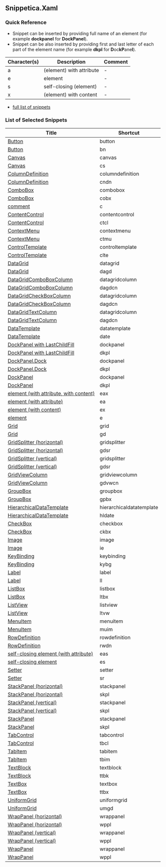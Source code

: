 ﻿## Snippetica.Xaml

### Quick Reference

* Snippet can be inserted by providing full name of an element (for example **dockpanel** for **DockPanel**).
* Snippet can be also inserted by providing first and last letter of each part of the element name (for example **dkpl** for **D**oc**kP**ane**l**).

Character\(s\) | Description | Comment
------------ | ----------- | -------
a|\(element\) with attribute|\-
e|element|\-
s|self\-closing \(element\)|\-
x|\(element\) with content|\-

* [full list of snippets](http://pihrt.net/Snippetica/Snippets?Language=Xaml)

### List of Selected Snippets

Title | Shortcut
----- | --------
[Button](_AutoGenerated/Button.snippet)|button
[Button](_AutoGenerated/Button_.snippet)|bn
[Canvas](_AutoGenerated/Canvas.snippet)|canvas
[Canvas](_AutoGenerated/Canvas_.snippet)|cs
[ColumnDefinition](_AutoGenerated/ColumnDefinition.snippet)|columndefinition
[ColumnDefinition](_AutoGenerated/ColumnDefinition_.snippet)|cndn
[ComboBox](_AutoGenerated/ComboBox.snippet)|combobox
[ComboBox](_AutoGenerated/ComboBox_.snippet)|cobx
[comment](_AutoGenerated/Comment.snippet)|c
[ContentControl](_AutoGenerated/ContentControl.snippet)|contentcontrol
[ContentControl](_AutoGenerated/ContentControl_.snippet)|ctcl
[ContextMenu](_AutoGenerated/ContextMenu.snippet)|contextmenu
[ContextMenu](_AutoGenerated/ContextMenu_.snippet)|ctmu
[ControlTemplate](_AutoGenerated/ControlTemplate.snippet)|controltemplate
[ControlTemplate](_AutoGenerated/ControlTemplate_.snippet)|clte
[DataGrid](_AutoGenerated/DataGrid.snippet)|datagrid
[DataGrid](_AutoGenerated/DataGrid_.snippet)|dagd
[DataGridComboBoxColumn](_AutoGenerated/DataGridComboBoxColumn.snippet)|datagridcolumn
[DataGridComboBoxColumn](_AutoGenerated/DataGridComboBoxColumn_.snippet)|dagdcn
[DataGridCheckBoxColumn](_AutoGenerated/DataGridCheckBoxColumn.snippet)|datagridcolumn
[DataGridCheckBoxColumn](_AutoGenerated/DataGridCheckBoxColumn_.snippet)|dagdcn
[DataGridTextColumn](_AutoGenerated/DataGridTextColumn.snippet)|datagridcolumn
[DataGridTextColumn](_AutoGenerated/DataGridTextColumn_.snippet)|dagdcn
[DataTemplate](_AutoGenerated/DataTemplate.snippet)|datatemplate
[DataTemplate](_AutoGenerated/DataTemplate_.snippet)|date
[DockPanel with LastChildFill](_AutoGenerated/DockPanelLastChildFill.snippet)|dockpanel
[DockPanel with LastChildFill](_AutoGenerated/DockPanelLastChildFill_.snippet)|dkpl
[DockPanel\.Dock](_AutoGenerated/DockPanelDock.snippet)|dockpanel
[DockPanel\.Dock](_AutoGenerated/DockPanelDock_.snippet)|dkpl
[DockPanel](_AutoGenerated/DockPanel.snippet)|dockpanel
[DockPanel](_AutoGenerated/DockPanel_.snippet)|dkpl
[element \(with attribute, with content\)](_AutoGenerated/ElementWithAttributeWithContent.snippet)|eax
[element \(with attribute\)](_AutoGenerated/ElementWithAttribute.snippet)|ea
[element \(with content\)](_AutoGenerated/ElementWithContent.snippet)|ex
[element](_AutoGenerated/Element.snippet)|e
[Grid](_AutoGenerated/Grid.snippet)|grid
[Grid](_AutoGenerated/Grid_.snippet)|gd
[GridSplitter \(horizontal\)](_AutoGenerated/GridSplitterHorizontal.snippet)|gridsplitter
[GridSplitter \(horizontal\)](_AutoGenerated/GridSplitterHorizontal_.snippet)|gdsr
[GridSplitter \(vertical\)](_AutoGenerated/GridSplitterVertical.snippet)|gridsplitter
[GridSplitter \(vertical\)](_AutoGenerated/GridSplitterVertical_.snippet)|gdsr
[GridViewColumn](_AutoGenerated/GridViewColumn.snippet)|gridviewcolumn
[GridViewColumn](_AutoGenerated/GridViewColumn_.snippet)|gdvwcn
[GroupBox](_AutoGenerated/GroupBox.snippet)|groupbox
[GroupBox](_AutoGenerated/GroupBox_.snippet)|gpbx
[HierarchicalDataTemplate](_AutoGenerated/HierarchicalDataTemplate.snippet)|hierarchicaldatatemplate
[HierarchicalDataTemplate](_AutoGenerated/HierarchicalDataTemplate_.snippet)|hldate
[CheckBox](_AutoGenerated/CheckBox.snippet)|checkbox
[CheckBox](_AutoGenerated/CheckBox_.snippet)|ckbx
[Image](_AutoGenerated/Image.snippet)|image
[Image](_AutoGenerated/Image_.snippet)|ie
[KeyBinding](_AutoGenerated/KeyBinding.snippet)|keybinding
[KeyBinding](_AutoGenerated/KeyBinding_.snippet)|kybg
[Label](_AutoGenerated/Label.snippet)|label
[Label](_AutoGenerated/Label_.snippet)|ll
[ListBox](_AutoGenerated/ListBox.snippet)|listbox
[ListBox](_AutoGenerated/ListBox_.snippet)|ltbx
[ListView](_AutoGenerated/ListView.snippet)|listview
[ListView](_AutoGenerated/ListView_.snippet)|ltvw
[MenuItem](_AutoGenerated/MenuItem.snippet)|menuitem
[MenuItem](_AutoGenerated/MenuItem_.snippet)|muim
[RowDefinition](_AutoGenerated/RowDefinition.snippet)|rowdefinition
[RowDefinition](_AutoGenerated/RowDefinition_.snippet)|rwdn
[self\-closing element \(with attribute\)](_AutoGenerated/SelfClosingElementWithAttribute.snippet)|eas
[self\-closing element](_AutoGenerated/SelfClosingElement.snippet)|es
[Setter](_AutoGenerated/Setter.snippet)|setter
[Setter](_AutoGenerated/Setter_.snippet)|sr
[StackPanel \(horizontal\)](_AutoGenerated/StackPanelHorizontal.snippet)|stackpanel
[StackPanel \(horizontal\)](_AutoGenerated/StackPanelHorizontal_.snippet)|skpl
[StackPanel \(vertical\)](_AutoGenerated/StackPanelVertical.snippet)|stackpanel
[StackPanel \(vertical\)](_AutoGenerated/StackPanelVertical_.snippet)|skpl
[StackPanel](_AutoGenerated/StackPanel.snippet)|stackpanel
[StackPanel](_AutoGenerated/StackPanel_.snippet)|skpl
[TabControl](_AutoGenerated/TabControl.snippet)|tabcontrol
[TabControl](_AutoGenerated/TabControl_.snippet)|tbcl
[TabItem](_AutoGenerated/TabItem.snippet)|tabitem
[TabItem](_AutoGenerated/TabItem_.snippet)|tbim
[TextBlock](_AutoGenerated/TextBlock.snippet)|textblock
[TextBlock](_AutoGenerated/TextBlock_.snippet)|ttbk
[TextBox](_AutoGenerated/TextBox.snippet)|textbox
[TextBox](_AutoGenerated/TextBox_.snippet)|ttbx
[UniformGrid](_AutoGenerated/UniformGrid.snippet)|uniformgrid
[UniformGrid](_AutoGenerated/UniformGrid_.snippet)|umgd
[WrapPanel \(horizontal\)](_AutoGenerated/WrapPanelHorizontal.snippet)|wrappanel
[WrapPanel \(horizontal\)](_AutoGenerated/WrapPanelHorizontal_.snippet)|wppl
[WrapPanel \(vertical\)](_AutoGenerated/WrapPanelVertical.snippet)|wrappanel
[WrapPanel \(vertical\)](_AutoGenerated/WrapPanelVertical_.snippet)|wppl
[WrapPanel](_AutoGenerated/WrapPanel.snippet)|wrappanel
[WrapPanel](_AutoGenerated/WrapPanel_.snippet)|wppl
